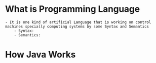 # What is Programming Language
    - It is one kind of artificial Language that is working on control machines specially computing systems by some Syntax and Semantics
        - Syntax:
        - Semantics:
         
# How Java Works
